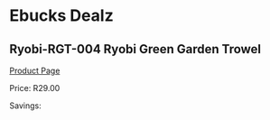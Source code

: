 
# Ebucks Dealz
## Ryobi-RGT-004 Ryobi Green Garden Trowel
[Product Page](https://www.ebucks.com/web/shop/productSelected.do?prodId=1220450017&catId=363410833)

Price: R29.00

Savings: 


	